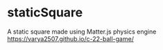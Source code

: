 # staticSquare
A static square made using Matter.js physics engine
https://varya2507.github.io/c-22-ball-game/
